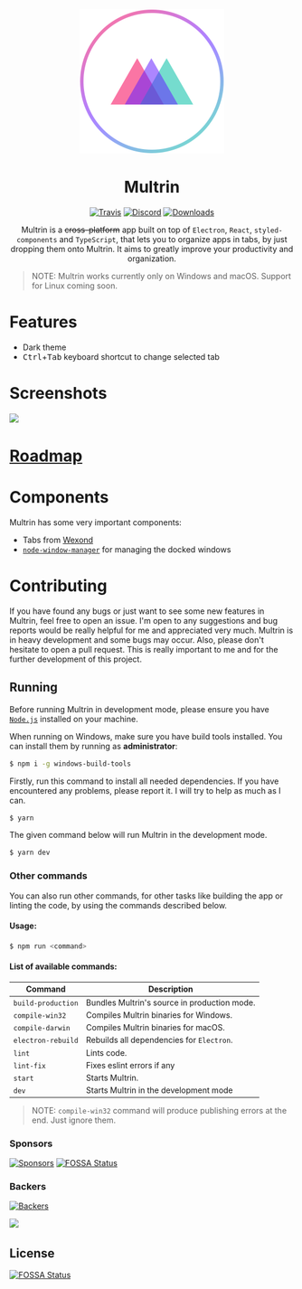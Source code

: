 <p align="center">
  <img src="static/app-icons/icon.png" width="256">
</p>

<div align="center">
  <h1>Multrin</h1>

[![Travis](https://img.shields.io/travis/com/sentialx/multrin.svg?style=flat-square)](https://travis-ci.com/sentialx/multrin)
[![Discord](https://img.shields.io/discord/591959345789403148.svg?style=flat-square)](https://discord.gg/fXvVFQz)
[![Downloads](https://img.shields.io/github/downloads/sentialx/multrin/total.svg?style=flat-square)](https://github.com/sentialx/multrin/releases)

Multrin is a ~~cross-platform~~ app built on top of  `Electron`, `React`, `styled-components` and `TypeScript`, that lets you to organize apps in tabs, by just dropping them onto Multrin. It aims to greatly improve your productivity and organization.

</div>

> NOTE: Multrin works currently only on Windows and macOS. Support for Linux coming soon.

# Features

- Dark theme
- <kbd>Ctrl</kbd>+<kbd>Tab</kbd> keyboard shortcut to change selected tab

# Screenshots

![](screenshots/screen1.gif)

# [Roadmap](https://github.com/sentialx/multrin/projects)

# Components

Multrin has some very important components:

- Tabs from [Wexond](https://github.com/wexond/wexond)
- [`node-window-manager`](https://github.com/sentialx/node-window-manager) for managing the docked windows

# Contributing

If you have found any bugs or just want to see some new features in Multrin, feel free to open an issue. I'm open to any suggestions and bug reports would be really helpful for me and appreciated very much. Multrin is in heavy development and some bugs may occur. Also, please don't hesitate to open a pull request. This is really important to me and for the further development of this project.

## Running

Before running Multrin in development mode, please ensure you have [`Node.js`](https://nodejs.org/en/) installed on your machine.

When running on Windows, make sure you have build tools installed. You can install them by running as **administrator**:

```bash
$ npm i -g windows-build-tools
```

Firstly, run this command to install all needed dependencies. If you have encountered any problems, please report it. I will try to help as much as I can.

```bash
$ yarn
```

The given command below will run Multrin in the development mode.

```bash
$ yarn dev
```

### Other commands

You can also run other commands, for other tasks like building the app or linting the code, by using the commands described below.

#### Usage:

```bash
$ npm run <command>
```

#### List of available commands:

| Command            | Description                                  |
| ------------------ | -------------------------------------------- |
| `build-production` | Bundles Multrin's source in production mode. |
| `compile-win32`    | Compiles Multrin binaries for Windows.       |
| `compile-darwin`   | Compiles Multrin binaries for macOS.         |
| `electron-rebuild` | Rebuilds all dependencies for `Electron`.    |
| `lint`             | Lints code.                                  |
| `lint-fix`         | Fixes eslint errors if any                   |
| `start`            | Starts Multrin.                              |
| `dev`              | Starts Multrin in the development mode       |

> NOTE: `compile-win32` command will produce publishing errors at the end. Just ignore them.

### Sponsors

[![Sponsors](https://opencollective.com/multrin/tiers/sponsor.svg?avatarHeight=48)](https://opencollective.com/multrin)
[![FOSSA Status](https://app.fossa.io/api/projects/git%2Bgithub.com%2Fsentialx%2Fmultrin.svg?type=shield)](https://app.fossa.io/projects/git%2Bgithub.com%2Fsentialx%2Fmultrin?ref=badge_shield)

### Backers

[![Backers](https://opencollective.com/multrin/tiers/backer.svg?avatarHeight=48)](https://opencollective.com/multrin)

<a href="https://www.patreon.com/bePatron?u=12270966">
    <img src="https://c5.patreon.com/external/logo/become_a_patron_button@2x.png" width="160">
</a>


## License
[![FOSSA Status](https://app.fossa.io/api/projects/git%2Bgithub.com%2Fsentialx%2Fmultrin.svg?type=large)](https://app.fossa.io/projects/git%2Bgithub.com%2Fsentialx%2Fmultrin?ref=badge_large)